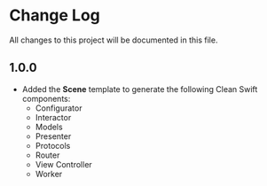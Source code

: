 # Change Log

All changes to this project will be documented in this file.

## 1.0.0

* Added the **Scene** template to generate the following Clean Swift components:
  * Configurator
  * Interactor
  * Models
  * Presenter
  * Protocols
  * Router
  * View Controller
  * Worker
